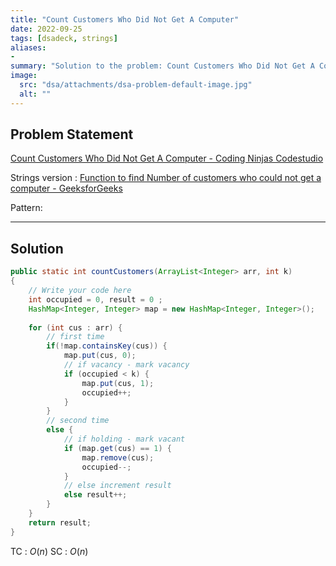 ```yaml
---
title: "Count Customers Who Did Not Get A Computer"
date: 2022-09-25
tags: [dsadeck, strings]
aliases:
- 
summary: "Solution to the problem: Count Customers Who Did Not Get A Computer"
image:
  src: "dsa/attachments/dsa-problem-default-image.jpg"
  alt: ""
---
```


## Problem Statement
[Count Customers Who Did Not Get A Computer - Coding Ninjas Codestudio](https://www.codingninjas.com/codestudio/problems/count-customers-who-did-not-get-a-computer_1115775?leftPanelTab=0)

Strings version : [Function to find Number of customers who could not get a computer - GeeksforGeeks](https://www.geeksforgeeks.org/function-to-find-number-of-customers-who-could-not-get-a-computer/)

Pattern: 

---

## Solution
``` java
public static int countCustomers(ArrayList<Integer> arr, int k) 
{
	// Write your code here
	int occupied = 0, result = 0 ;
	HashMap<Integer, Integer> map = new HashMap<Integer, Integer>();
	
	for (int cus : arr) {
		// first time
		if(!map.containsKey(cus)) {
			map.put(cus, 0); 
			// if vacancy - mark vacancy
			if (occupied < k) {
				map.put(cus, 1);
				occupied++;
			}
		}
		// second time
		else {
			// if holding - mark vacant
			if (map.get(cus) == 1) {
				map.remove(cus);
				occupied--;
			}
			// else increment result
			else result++;
		}
	}
	return result;
}
```
TC : $O(n)$
SC : $O(n)$



